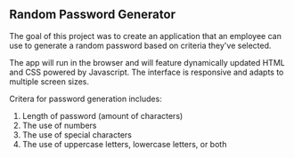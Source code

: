## Random Password Generator

The goal of this project was to create an application that an employee can use to generate a random password based on criteria they've selected.

The app will run in the browser and will feature dynamically updated HTML and CSS powered by Javascript. The interface is responsive and adapts to multiple screen sizes.

Critera for password generation includes:
  1. Length of password (amount of characters)
  2. The use of numbers
  3. The use of special characters 
  4. The use of uppercase letters, lowercase letters, or both
  
  
